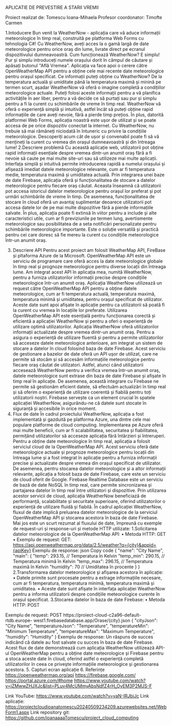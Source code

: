 APLICATIE DE PREVESTIRE A STARII VREMII

Proiect realizat de: Tomescu Ioana-Mihaela
Profesor coordonator: Timofte Carmen

1.Intoducere
Bun venit la WeatherNow - aplicația care vă aduce informații meteorologice în timp real, construită pe platforma Web Forms cu tehnologia C#! Cu WeatherNow, aveți acces la o gamă largă de date meteorologice pentru orice oraș din lume, livrate direct pe ecranul dispozitivului dumneavoastră.
Cum funcționează WeatherNow? E simplu! Pur și simplu introduceți numele orașului dorit în câmpul de căutare și apăsați butonul "Află Vremea". Aplicația va face apoi o cerere către OpenWeatherMap API pentru a obține cele mai recente date meteorologice pentru orașul specificat.
Ce informații puteți obține cu WeatherNow? De la temperatura actuală și umiditate până la temperatura maximă și minină pe termen scurt, așadar WeatherNow vă oferă o imagine completă a condițiilor meteorologice actuale. Puteți folosi aceste informații pentru a vă planifica activitățile în aer liber, pentru a vă decide ce să purtați sau pur și simplu pentru a fi la curent cu schimbările de vreme în timp real.
WeatherNow vă oferă o experiență simplă și intuitivă, astfel încât să puteți obține rapid informațiile de care aveți nevoie, fără a pierde timp prețios. În plus, datorită platformei Web Forms, aplicația noastră este ușor de utilizat și se poate accesa de pe orice dispozitiv conectat la internet.
Cu WeatherNow, nu trebuie să mai rămâneți niciodată în întuneric cu privire la condițiile meteorologice. Descoperiți acum cât de ușor și convenabil poate fi să vă mențineți la curent cu vremea din orașul dumneavoastră și din întreaga lume!
2.Descriere problemă
Cu această aplicație web, utilizatorii pot obține rapid informații esențiale despre vremea dintr-un anumit oraș fără a fi nevoie să caute pe mai multe site-uri sau să utilizeze mai multe aplicații. Interfața simplă și intuitivă permite introducerea rapidă a numelui orașului și afișează imediat datele meteorologice relevante, cum ar fi temperatura medie, temperatura maximă și umiditatea actuală.
Prin integrarea unei baze de date Firebase, aplicația oferă și funcționalitatea de stocare a datelor meteorologice pentru fiecare oraș căutat. Aceasta înseamnă că utilizatorii pot accesa istoricul datelor meteorologice pentru orașul lor preferat și pot urmări schimbările de vreme în timp. De asemenea, funcționalitatea de stocare în cloud oferă un avantaj suplimentar deoarece utilizatorii pot accesa datele lor de pe mai multe dispozitive fără a pierde informațiile salvate.
În plus, aplicația poate fi extinsă în viitor pentru a include și alte caracteristici utile, cum ar fi previziunile pe termen lung, avertismente meteorologice sau posibilitatea de a seta notificări personalizate pentru schimbările meteorologice importante. Este o soluție versatilă și practică pentru cei care doresc să fie mereu la curent cu condițiile meteorologice într-un anumit oraș.

3. Descriere API
Pentru acest proiect am folosit WeatherMap API, FireBase și pltaforma Azure de la Microsoft. 
OpenWeatherMap API este un serviciu de programare care oferă acces la date meteorologice globale în timp real și prognoze meteorologice pentru diverse locații din întreaga lume. Am integrat acest API în aplicația mea, numită WeatherNow, pentru a furniza utilizatorilor informații precise despre condițiile meteorologice într-un anumit oraș. Aplicația WeatherNow utilizează un request către OpenWeatherMap API pentru a obține datele meteorologice, cum ar fi temperatura actuală, temperatura maximă, temperatura minimă și umiditatea, pentru orașul specificat de utilizator. Aceste date sunt apoi afișate în aplicație pentru ca utilizatorii să poată fi la curent cu vremea în locațiile lor preferate. Utilizarea OpenWeatherMap API este esențială pentru funcționarea corectă și eficientă a aplicației WeatherNow și pentru a oferi o experiență de utilizare optimă utilizatorilor.
Aplicația WeatherNow oferă utilizatorilor informații actualizate despre vremea dintr-un anumit oraș. Pentru a asigura o experiență de utilizare fluentă și pentru a permite utilizatorilor să acceseze datele meteorologice anterioare, am integrat un sistem de stocare a datelor în cloud folosind baza de date Firebase. Acest serviciu de gestionare a bazelor de date oferă un API ușor de utilizat, care ne permite să stocăm și să accesăm informațiile meteorologice pentru fiecare oraș căutat de utilizatori.
Astfel, atunci când utilizatorii accesează WeatherNow pentru a verifica vremea într-un anumit oraș, datele meteorologice sunt extrase din baza de date Firebase și afișate în timp real în aplicație. De asemenea, această integrare cu Firebase ne permite să gestionăm eficient datele, să efectuăm actualizări în timp real și să oferim o experiență de utilizare coerentă și fiabilă pentru toți utilizatorii noștri. Firebase servește ca un element crucial în spatele aplicației WeatherNow, asigurându-ne că datele sunt stocate în siguranță și accesibile în orice moment.
4. Flux de date
În cadrul proiectului WeatherNow, aplicația a fost implementată și gazduită pe platforma Azure, una dintre cele mai populare platforme de cloud computing. Implementarea pe Azure oferă mai multe beneficii, cum ar fi scalabilitatea, securitatea și fiabilitatea, permițând utilizatorilor să acceseze aplicația fără întârzieri și întreruperi.
Pentru a obține date meteorologice în timp real, aplicația a folosit serviciul cloud de la OpenWeatherMap API. Acest serviciu oferă date meteorologice actuale și prognoze meteorologice pentru locații din întreaga lume și a fost integrat în aplicație pentru a furniza informații precise și actualizate despre vremea din orașul specificat de utilizator.
De asemenea, pentru stocarea datelor meteorologice și a altor informații relevante, aplicația a folosit baza de date Firebase, care este un serviciu de cloud oferit de Google. Firebase Realtime Database este un serviciu de bază de date NoSQL în timp real, care permite sincronizarea și partajarea datelor în timp real între utilizatori și dispozitive. 
Prin utilizarea acestor servicii de cloud, aplicația WeatherNow beneficiază de performanță, scalabilitate și securitate superioare, oferind utilizatorilor o experiență de utilizare fluidă și fiabilă.
În cadrul aplicației WeatherNow, fluxul de date implică preluarea datelor meteorologice de la serviciul OpenWeatherMap API și stocarea acestora în baza de date Firebase. 
Mai jos este un scurt rezumat al fluxului de date, împreună cu exemple de request-uri și response-uri și metode HTTP utilizate:
  1.Solicitarea datelor meteorologice de la OpenWeatherMap API:
•	Metoda HTTP: GET
•	Exemplu de request:
GET: https://api.openweathermap.org/data/2.5/weather?q={city}&appid={apiKey}
Exemplu de response:
json
Copy code
{
  "name": "City Name",
  "main": {
    "temp": 293.15, // Temperatura în Kelvin
    "temp_min": 290.15, // Temperatura minimă în Kelvin
    "temp_max": 296.15, // Temperatura maximă în Kelvin
    "humidity": 70 // Umiditatea în procente
  }
}
2.Transformarea datelor meteorologice și afișarea acestora în aplicație:
•	Datele primite sunt procesate pentru a extrage informațiile necesare, cum ar fi temperatura, temperatura minimă, temperatura maximă și umiditatea.
•	Aceste date sunt afișate în interfața aplicației WeatherNow pentru a informa utilizatorii despre condițiile meteorologice curente în orașul specificat.
3.Stocarea datelor în baza de date Firebase:
•	Metoda HTTP: POST

Exemplu de request:
POST https://proiect-cloud-c2a96-default-rtdb.europe-         west1.firebasedatabase.app/Orase/{city}.json
{
  "cityJson": "City Name",
  "temperatureJson": "Temperature",
  "temperatureMin": "Minimum Temperature",
  "temperatureMax": "Maximum Temperature",
  "humidity": "Humidity"
}
Exemplu de response: Un răspuns de succes indicând că datele au fost salvate cu succes în baza de date Firebase.
Acest flux de date demonstrează cum aplicația WeatherNow utilizează API-ul OpenWeatherMap pentru a obține date meteorologice și Firebase pentru a stoca aceste date în cloud, oferind astfel o experiență completă utilizatorilor în ceea ce privește informațiile meteorologice și gestionarea acestora.
5. Capturi ecran aplicație
6. Referințe
https://openweathermap.org/api 
https://firebase.google.com/ 
https://portal.azure.com/#home 
https://www.youtube.com/watch?v=jZMwwZHJXJc&list=PLuv4McUMmyAbsNdfZ4rH_OyEM3P2MJS-F

Link YouTube: https://www.youtube.com/watch?v=yaN-IRJbiJc
Link aplicație: https://proiectcloudioanatomescu20240509234209.azurewebsites.net/WebForm1.aspx
Link repository git:
https://github.com/ioanaaaaTomescu/proiect_cloud_computing


